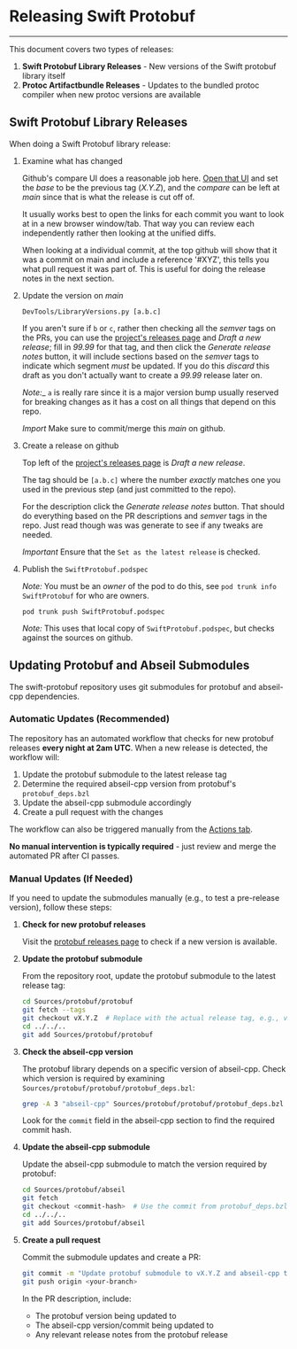 # Releasing Swift Protobuf

---

This document covers two types of releases:

1. **Swift Protobuf Library Releases** - New versions of the Swift protobuf library itself
2. **Protoc Artifactbundle Releases** - Updates to the bundled protoc compiler when new protoc versions are available

## Swift Protobuf Library Releases

When doing a Swift Protobuf library release:

1. Examine what has changed

   Github's compare UI does a reasonable job here.  [Open that UI](https://github.com/apple/swift-protobuf/compare)
   and set the _base_ to be the previous tag (_X.Y.Z_), and the _compare_ can be left at _main_
   since that is what the release is cut off of.

   It usually works best to open the links for each commit you want to look at in a new browser
   window/tab.  That way you can review each independently rather then looking at the unified
   diffs.

   When looking at a individual commit, at the top github will show that it was a commit on main
   and include a reference '#XYZ', this tells you what pull request it was part of.  This is useful
   for doing the release notes in the next section.

1. Update the version on _main_

   ```
   DevTools/LibraryVersions.py [a.b.c]
   ```

   If you aren't sure if `b` or `c`, rather then checking all the _semver_ tags on the
   PRs, you can use the [project's releases page](https://github.com/apple/swift-protobuf/releases)
   and _Draft a new release_; fill in _99.99_ for that tag, and then click the _Generate
   release notes_ button, it will include sections based on the _semver_ tags to indicate
   which segment *must* be updated. If you do this *discard* this draft as you don't
   actually want to create a _99.99_ release later on.

   _Note:__ `a` is really rare since it is a major version bump usually reserved for
   breaking changes as it has a cost on all things that depend on this repo.

   *Import* Make sure to commit/merge this _main_ on github.

1. Create a release on github

   Top left of the [project's releases page](https://github.com/apple/swift-protobuf/releases)
   is _Draft a new release_.

   The tag should be `[a.b.c]` where the number *exactly* matches one you used in the
   previous step (and just committed to the repo).

   For the description click the _Generate release notes_ button. That should do
   everything based on the PR descriptions and _semver_ tags in the repo. Just read
   though was was generate to see if any tweaks are needed.

   *Important* Ensure that the `Set as the latest release` is checked.

1. Publish the `SwiftProtobuf.podspec`

      _Note:_ You must be an _owner_ of the pod to do this, see `pod trunk info SwiftProtobuf`
      for who are owners.

      ```
      pod trunk push SwiftProtobuf.podspec
      ```

      _Note:_ This uses that local copy of `SwiftProtobuf.podspec`, but checks
      against the sources on github.

## Updating Protobuf and Abseil Submodules

The swift-protobuf repository uses git submodules for protobuf and abseil-cpp dependencies.

### Automatic Updates (Recommended)

The repository has an automated workflow that checks for new protobuf releases **every night at 2am UTC**.
When a new release is detected, the workflow will:

1. Update the protobuf submodule to the latest release tag
2. Determine the required abseil-cpp version from protobuf's `protobuf_deps.bzl`
3. Update the abseil-cpp submodule accordingly
4. Create a pull request with the changes

The workflow can also be triggered manually from the [Actions tab](https://github.com/apple/swift-protobuf/actions/workflows/update_protobuf.yml).

**No manual intervention is typically required** - just review and merge the automated PR after CI passes.

### Manual Updates (If Needed)

If you need to update the submodules manually (e.g., to test a pre-release version), follow these steps:

1. **Check for new protobuf releases**

   Visit the [protobuf releases page](https://github.com/protocolbuffers/protobuf/releases)
   to check if a new version is available.

1. **Update the protobuf submodule**

   From the repository root, update the protobuf submodule to the latest release tag:

   ```bash
   cd Sources/protobuf/protobuf
   git fetch --tags
   git checkout vX.Y.Z  # Replace with the actual release tag, e.g., v29.2
   cd ../../..
   git add Sources/protobuf/protobuf
   ```

1. **Check the abseil-cpp version**

   The protobuf library depends on a specific version of abseil-cpp. Check which version
   is required by examining `Sources/protobuf/protobuf/protobuf_deps.bzl`:

   ```bash
   grep -A 3 "abseil-cpp" Sources/protobuf/protobuf/protobuf_deps.bzl
   ```

   Look for the `commit` field in the abseil-cpp section to find the required commit hash.

1. **Update the abseil-cpp submodule**

   Update the abseil-cpp submodule to match the version required by protobuf:

   ```bash
   cd Sources/protobuf/abseil
   git fetch
   git checkout <commit-hash>  # Use the commit from protobuf_deps.bzl
   cd ../../..
   git add Sources/protobuf/abseil
   ```

1. **Create a pull request**

   Commit the submodule updates and create a PR:

   ```bash
   git commit -m "Update protobuf submodule to vX.Y.Z and abseil-cpp to <version>"
   git push origin <your-branch>
   ```

   In the PR description, include:
   - The protobuf version being updated to
   - The abseil-cpp version/commit being updated to
   - Any relevant release notes from the protobuf release
